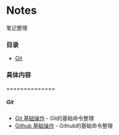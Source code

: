 Notes
==============

笔记整理

### 目录
- [Git](#Git)
   
### 具体内容
==============
##### Git
 * [Git 基础操作](/Git/Git%20基础操作.md) - Git的基础命令整理
 * [Github 基础操作](/Git/Github%20基础操作.md) - Github的基础命令整理